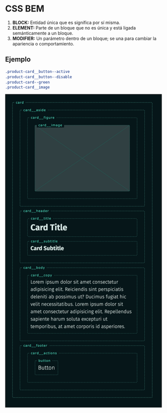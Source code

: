 # CSS BEM

1. **BLOCK:** Entidad única que es significa por sí misma.
2. **ELEMENT:** Parte de un bloque que no es única y está ligada semánticamente
a un bloque.
3. **MODIFIER:** Un parámetro dentro de un bloque; se una para cambiar la
apariencia o comportamiento.

## Ejemplo

```css
.product-card__button--active
.product-card__button--disable
.product-card--green
.product-card__image
```

![Ejemplo tarjeta](./assets/img04.png)
